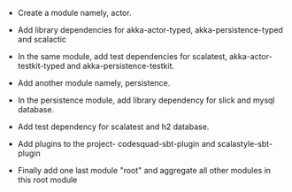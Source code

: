 - Create a module namely, actor.

- Add library dependencies for akka-actor-typed, akka-persistence-typed and scalactic

- In the same module, add test dependencies for scalatest, akka-actor-testkit-typed and akka-persistence-testkit.

- Add another module namely, persistence.

- In the persistence module, add library dependency for slick and mysql database.

- Add test dependency for scalatest and h2 database.

- Add plugins to the project- codesquad-sbt-plugin and scalastyle-sbt-plugin

- Finally add one last module "root" and aggregate all other modules in this root module